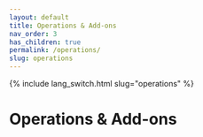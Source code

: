 ```yaml
---
layout: default
title: Operations & Add-ons
nav_order: 3
has_children: true
permalink: /operations/
slug: operations
---
```


{% include lang_switch.html slug="operations" %}

# Operations & Add-ons
